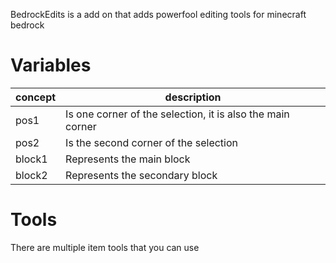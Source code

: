 
BedrockEdits is a add on that adds powerfool editing tools for minecraft bedrock

# Variables


| concept | description                                                      |
| ------  | --------                                                         |
| pos1    | Is one corner of the selection, it is also the main corner       |
| pos2    | Is the second corner of the selection                            |
| block1  | Represents the main block                                        |
| block2  | Represents the secondary block                                   |

# Tools

There are multiple item tools that you can use